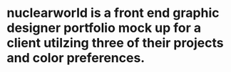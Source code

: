 # nuclearworld is a front end graphic designer portfolio mock up for a client utilzing three of their projects and color preferences. 
